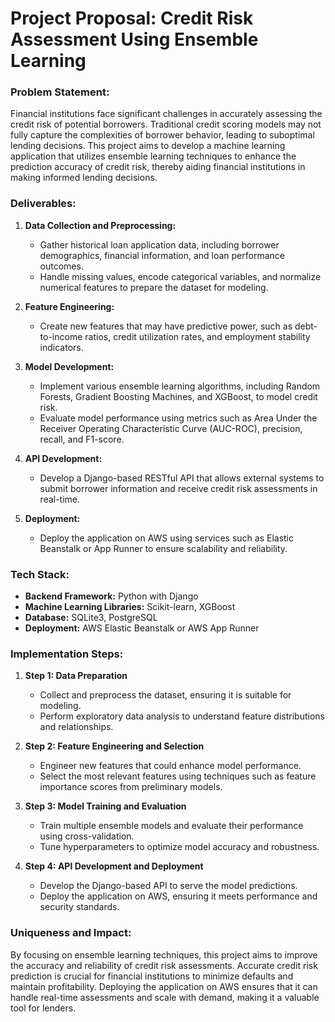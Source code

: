 # **Project Proposal: Credit Risk Assessment Using Ensemble Learning**

### **Problem Statement:**

Financial institutions face significant challenges in accurately assessing the credit risk of potential borrowers. Traditional credit scoring models may not fully capture the complexities of borrower behavior, leading to suboptimal lending decisions. This project aims to develop a machine learning application that utilizes ensemble learning techniques to enhance the prediction accuracy of credit risk, thereby aiding financial institutions in making informed lending decisions.

### **Deliverables:**

1. **Data Collection and Preprocessing:**
   - Gather historical loan application data, including borrower demographics, financial information, and loan performance outcomes.
   - Handle missing values, encode categorical variables, and normalize numerical features to prepare the dataset for modeling.

2. **Feature Engineering:**
   - Create new features that may have predictive power, such as debt-to-income ratios, credit utilization rates, and employment stability indicators.

3. **Model Development:**
   - Implement various ensemble learning algorithms, including Random Forests, Gradient Boosting Machines, and XGBoost, to model credit risk.
   - Evaluate model performance using metrics such as Area Under the Receiver Operating Characteristic Curve (AUC-ROC), precision, recall, and F1-score.

4. **API Development:**
   - Develop a Django-based RESTful API that allows external systems to submit borrower information and receive credit risk assessments in real-time.

5. **Deployment:**
   - Deploy the application on AWS using services such as Elastic Beanstalk or App Runner to ensure scalability and reliability.

### **Tech Stack:**

- **Backend Framework:** Python with Django
- **Machine Learning Libraries:** Scikit-learn, XGBoost
- **Database:** SQLite3, PostgreSQL
- **Deployment:** AWS Elastic Beanstalk or AWS App Runner

### **Implementation Steps:**

1. **Step 1: Data Preparation**
   - Collect and preprocess the dataset, ensuring it is suitable for modeling.
   - Perform exploratory data analysis to understand feature distributions and relationships.

2. **Step 2: Feature Engineering and Selection**
   - Engineer new features that could enhance model performance.
   - Select the most relevant features using techniques such as feature importance scores from preliminary models.

3. **Step 3: Model Training and Evaluation**
   - Train multiple ensemble models and evaluate their performance using cross-validation.
   - Tune hyperparameters to optimize model accuracy and robustness.

4. **Step 4: API Development and Deployment**
   - Develop the Django-based API to serve the model predictions.
   - Deploy the application on AWS, ensuring it meets performance and security standards.

### **Uniqueness and Impact:**

By focusing on ensemble learning techniques, this project aims to improve the accuracy and reliability of credit risk assessments. Accurate credit risk prediction is crucial for financial institutions to minimize defaults and maintain profitability. Deploying the application on AWS ensures that it can handle real-time assessments and scale with demand, making it a valuable tool for lenders.